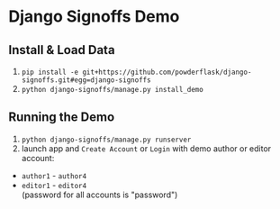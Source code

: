# Django Signoffs Demo

## Install & Load Data

1. `pip install -e git+https://github.com/powderflask/django-signoffs.git#egg=django-signoffs`
1. `python django-signoffs/manage.py install_demo`

## Running the Demo

1. `python django-signoffs/manage.py runserver`
2. launch app and `Create Account` or `Login` with demo author or editor account: 
  * `author1` - `author4`
  * `editor1` - `editor4` \
    (password for all accounts is "password")

